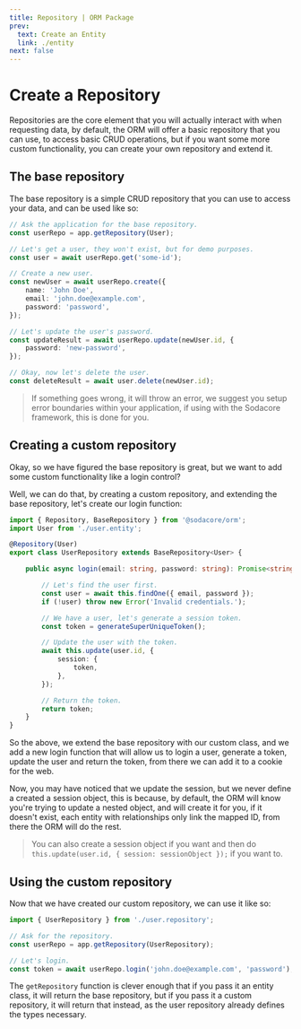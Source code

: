 ```yaml
---
title: Repository | ORM Package
prev:
  text: Create an Entity
  link: ./entity
next: false
---
```


# Create a Repository

Repositories are the core element that you will actually interact with when requesting data, by default, the ORM will offer a basic repository that you can use, to access basic CRUD operations, but if you want some more custom functionality, you can create your own repository and extend it.

## The base repository

The base repository is a simple CRUD repository that you can use to access your data, and can be used like so:

```ts
// Ask the application for the base repository.
const userRepo = app.getRepository(User);

// Let's get a user, they won't exist, but for demo purposes.
const user = await userRepo.get('some-id');

// Create a new user.
const newUser = await userRepo.create({
	name: 'John Doe',
	email: 'john.doe@example.com',
	password: 'password',
});

// Let's update the user's password.
const updateResult = await userRepo.update(newUser.id, {
	password: 'new-password',
});

// Okay, now let's delete the user.
const deleteResult = await user.delete(newUser.id);
```

> If something goes wrong, it will throw an error, we suggest you setup error boundaries within your application, if using with the Sodacore framework, this is done for you.

## Creating a custom repository

Okay, so we have figured the base repository is great, but we want to add some custom functionality like a login control?

Well, we can do that, by creating a custom repository, and extending the base repository, let's create our login function:

```ts
import { Repository, BaseRepository } from '@sodacore/orm';
import User from './user.entity';

@Repository(User)
export class UserRepository extends BaseRepository<User> {

	public async login(email: string, password: string): Promise<string> {

		// Let's find the user first.
		const user = await this.findOne({ email, password });
		if (!user) throw new Error('Invalid credentials.');

		// We have a user, let's generate a session token.
		const token = generateSuperUniqueToken();

		// Update the user with the token.
		await this.update(user.id, {
			session: {
				token,
			},
		});

		// Return the token.
		return token;
	}
}
```

So the above, we extend the base repository with our custom class, and we add a new login function that will allow us to login a user, generate a token, update the user and return the token, from there we can add it to a cookie for the web.

Now, you may have noticed that we update the session, but we never define a created a session object, this is because, by default, the ORM will know you're trying to update a nested object, and will create it for you, if it doesn't exist, each entity with relationships only link the mapped ID, from there the ORM will do the rest.

> You can also create a session object if you want and then do `this.update(user.id, { session: sessionObject });` if you want to.

## Using the custom repository

Now that we have created our custom repository, we can use it like so:

```ts
import { UserRepository } from './user.repository';

// Ask for the repository.
const userRepo = app.getRepository(UserRepository);

// Let's login.
const token = await userRepo.login('john.doe@example.com', 'password');
```

The `getRepository` function is clever enough that if you pass it an entity class, it will return the base repository, but if you pass it a custom repository, it will return that instead, as the user repository already defines the types necessary.
